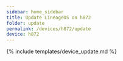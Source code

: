 ```yaml
---
sidebar: home_sidebar
title: Update LineageOS on h872
folder: update
permalink: /devices/h872/update
device: h872
---
```

{% include templates/device_update.md %}
